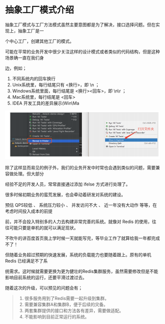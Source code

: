 # 抽象工厂模式介绍

抽象⼯⼚模式与⼯⼚⽅法模式虽然主要意图都是为了解决，接⼝选择问题。但在实现上，抽象⼯⼚是⼀

个中⼼⼯⼚，创建其他⼯⼚的模式。

可能在平常的业务开发中很少关注这样的设计模式或者类似的代码结构，但是这种场景确⼀直在我们身

边，例如；

1. 不同系统内的回⻋换⾏
2. Unix系统⾥，每⾏结尾只有 <换⾏>，即 \n ；
3. Windows系统⾥⾯，每⾏结尾是 <换⾏><回⻋>，即 \n\r ；
4. Mac系统⾥，每⾏结尾是 <回⻋>
5. IDEA 开发⼯具的差异展示(Win\Ma

![image.png](./assets/image.png)

除了这样显⽽易⻅的例⼦外，我们的业务开发中时常也会遇到类似的问题，需要兼容做处理。但⼤部分

经验不⾜的开发⼈员，常常直接通过添加 ifelse ⽅式进⾏处理了。

很多时候初期业务的蛮荒发展，也会牵动着研发对系统的建设。

预估 QPS较低 、 系统压⼒较⼩ 、 并发访问不⼤ 、 近⼀年没有⼤动作 等等，在考虑时间投⼊成本的前提

前，并不会投⼊特别多的⼈⼒去构建⾮常完善的系统。就像对 Redis 的使⽤，往往可能只要是单机的就可以满⾜现状。

不吹⽜的讲百度⾸⻚我上学时候⼀天就能写完，等毕业⼯作了就算给我⼀年都完成不了！

但随着业务超过预期的快速发展，系统的负载能⼒也要随着跟上。原有的单机 Redis 已经满⾜不了系

统需求。这时候就需要更换为更为健壮的Redis集群服务，虽然需要修改但是不能影响⽬前系统的运⾏，还要平滑过渡过去。

随着这次的升级，可以预⻅的问题会有；

> 1. 很多服务⽤到了Redis需要⼀起升级到集群。
> 2. 需要兼容集群A和集群B，便于后续的灾备。
> 3. 两套集群提供的接⼝和⽅法各有差异，需要做适配。
> 4. 不能影响到⽬前正常运⾏的系统。
